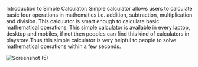 
Introduction to Simple Calculator: Simple calculator allows users to calculate basic four operations in mathematics i.e. addition, subtraction, multiplication and division. This calculator is smart enough to calculate basic mathematical operations. This simple calculator is available in every laptop, desktop and mobiles, if not then peoples can find this kind of calculators in playstore.Thus,this simple calculator is very helpful to people to solve mathematical operations within a few seconds.

![Screenshot (5)](https://user-images.githubusercontent.com/78864765/116882395-239a4b00-ac44-11eb-9e21-a75bfecde8d3.png)
